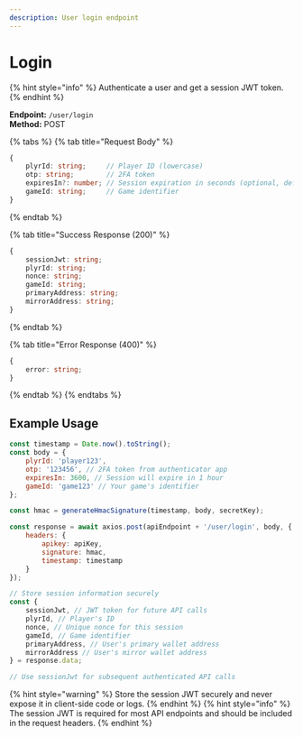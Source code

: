 ```yaml
---
description: User login endpoint
---
```


# Login

{% hint style="info" %} Authenticate a user and get a session JWT token. {% endhint %}

**Endpoint:** `/user/login`  
**Method:** POST

{% tabs %} {% tab title="Request Body" %}

```typescript
{
    plyrId: string;     // Player ID (lowercase)
    otp: string;        // 2FA token
    expiresIn?: number; // Session expiration in seconds (optional, defaults to 86400s/24hrs)
    gameId: string;     // Game identifier
}
```

{% endtab %}

{% tab title="Success Response (200)" %}

```typescript
{
    sessionJwt: string;
    plyrId: string;
    nonce: string;
    gameId: string;
    primaryAddress: string;
    mirrorAddress: string;
}
```

{% endtab %}

{% tab title="Error Response (400)" %}

```typescript
{
    error: string;
}
```

{% endtab %} {% endtabs %}

## Example Usage

```javascript
const timestamp = Date.now().toString();
const body = {
    plyrId: 'player123',
    otp: '123456', // 2FA token from authenticator app
    expiresIn: 3600, // Session will expire in 1 hour
    gameId: 'game123' // Your game's identifier
};

const hmac = generateHmacSignature(timestamp, body, secretKey);

const response = await axios.post(apiEndpoint + '/user/login', body, {
    headers: {
        apikey: apiKey,
        signature: hmac,
        timestamp: timestamp
    }
});

// Store session information securely
const {
    sessionJwt, // JWT token for future API calls
    plyrId, // Player's ID
    nonce, // Unique nonce for this session
    gameId, // Game identifier
    primaryAddress, // User's primary wallet address
    mirrorAddress // User's mirror wallet address
} = response.data;

// Use sessionJwt for subsequent authenticated API calls
```

{% hint style="warning" %} Store the session JWT securely and never expose it in client-side code or logs. {% endhint %} {% hint style="info" %} The session JWT is required for most API endpoints and should be included in the request headers. {% endhint %}
